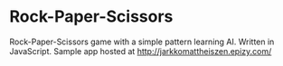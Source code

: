 # Rock-Paper-Scissors
Rock-Paper-Scissors game with a simple pattern learning AI. Written in JavaScript.
Sample app hosted at http://jarkkomattheiszen.epizy.com/
